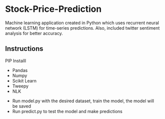 # Stock-Price-Prediction
Machine learning application created in Python which uses recurrent neural network (LSTM) for time-series predictions. Also, included twitter sentiment analysis for better accuracy.

## Instructions
PIP Installl
- Pandas
- Numpy
- Scikit Learn
- Tweepy
- NLK

* Run model.py with the desired dataset, train the model, the model will be saved
* Run predict.py to test the model and make predictions
